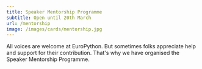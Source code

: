 ```yaml
---
title: Speaker Mentorship Programme
subtitle: Open until 20th March
url: /mentorship
image: /images/cards/mentorship.jpg
---
```


All voices are welcome at EuroPython. But sometimes folks appreciate help and
support for their contribution. That's why we have organised the Speaker
Mentorship Programme.
